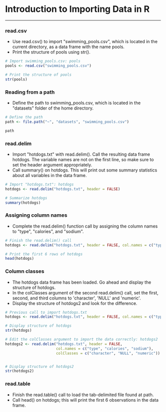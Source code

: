 # Introduction to Importing Data in R
---
### read.csv
* Use read.csv() to import "swimming_pools.csv", which is located in the current directory, as a data frame with the name pools.
* Print the structure of pools using str().
```r
# Import swimming_pools.csv: pools
pools <- read.csv("swimming_pools.csv")

# Print the structure of pools
str(pools)
```
### Reading from a path
* Define the path to swimming_pools.csv, which is located in the "datasets" folder of the home directory.
```r
# Define the path
path <- file.path("~", "datasets", "swimming_pools.csv")

path
```
### read.delim
* Import "hotdogs.txt" with read.delim(). Call the resulting data frame hotdogs. The variable names are not on the first line, so make sure to set the header argument appropriately.
* Call summary() on hotdogs. This will print out some summary statistics about all variables in the data frame.
```r
# Import "hotdogs.txt": hotdogs
hotdogs <- read.delim("hotdogs.txt", header = FALSE) 

# Summarize hotdogs
summary(hotdogs)
```
### Assigning column names
* Complete the read.delim() function call by assigning the column names to "type", "calories", and "sodium".
```r
# Finish the read.delim() call
hotdogs <- read.delim("hotdogs.txt", header = FALSE, col.names = c("type", "calories", "sodium"))

# Print the first 6 rows of hotdogs
head(hotdogs)
```
### Column classes
* The hotdogs data frame has been loaded. Go ahead and display the structure of hotdogs.
* In the colClasses argument of the second read.delim() call, set the first, second, and third columns to 'character', 'NULL' and 'numeric'.
* Display the structure of hotdogs2 and look for the difference.
```r
# Previous call to import hotdogs.txt
hotdogs <- read.delim("hotdogs.txt", header = FALSE, col.names = c("type", "calories", "sodium"))

# Display structure of hotdogs
str(hotdogs)

# Edit the colClasses argument to import the data correctly: hotdogs2
hotdogs2 <- read.delim("hotdogs.txt", header = FALSE, 
                       col.names = c("type", "calories", "sodium"),
                       colClasses = c("character", "NULL", "numeric"))


# Display structure of hotdogs2
str(hotdogs2)
```
### read.table
* Finish the read.table() call to load the tab-delimited file found at path.
* Call head() on hotdogs; this will print the first 6 observations in the data frame.
